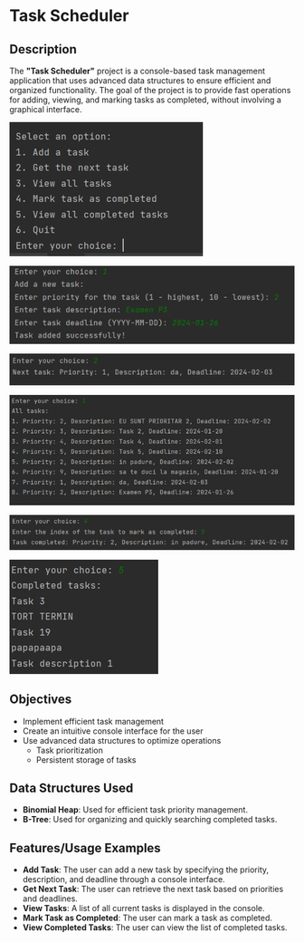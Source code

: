 # Task Scheduler

## Description
The **"Task Scheduler"** project is a console-based task management application that uses advanced data structures to ensure efficient and organized functionality. The goal of the project is to provide fast operations for adding, viewing, and marking tasks as completed, without involving a graphical interface.

![Alt text](image_2024-01-21_223736009.png)

![Alt text](image_2024-01-21_223754965.png)

![Alt text](image_2024-01-21_223825193.png)

![Alt text](image_2024-01-21_223854877.png)

![Alt text](image_2024-01-21_223923850.png)

![Alt text](image_2024-01-21_223956713.png)

## Objectives

- Implement efficient task management
- Create an intuitive console interface for the user
- Use advanced data structures to optimize operations
    - Task prioritization
    - Persistent storage of tasks

## Data Structures Used

- **Binomial Heap**: Used for efficient task priority management.
- **B-Tree**: Used for organizing and quickly searching completed tasks.

## Features/Usage Examples
- **Add Task**: The user can add a new task by specifying the priority, description, and deadline through a console interface.
- **Get Next Task**: The user can retrieve the next task based on priorities and deadlines.
- **View Tasks**: A list of all current tasks is displayed in the console.
- **Mark Task as Completed**: The user can mark a task as completed.
- **View Completed Tasks**: The user can view the list of completed tasks.
